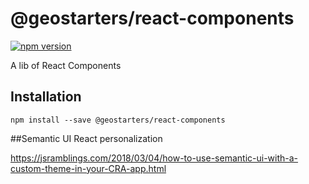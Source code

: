 # @geostarters/react-components
[![npm version](https://badge.fury.io/js/%40geostarters%2Freact-components.svg)](https://badge.fury.io/js/%40geostarters%2Freact-components)

A lib of React Components

## Installation

```
npm install --save @geostarters/react-components
```

##Semantic UI React personalization

https://jsramblings.com/2018/03/04/how-to-use-semantic-ui-with-a-custom-theme-in-your-CRA-app.html